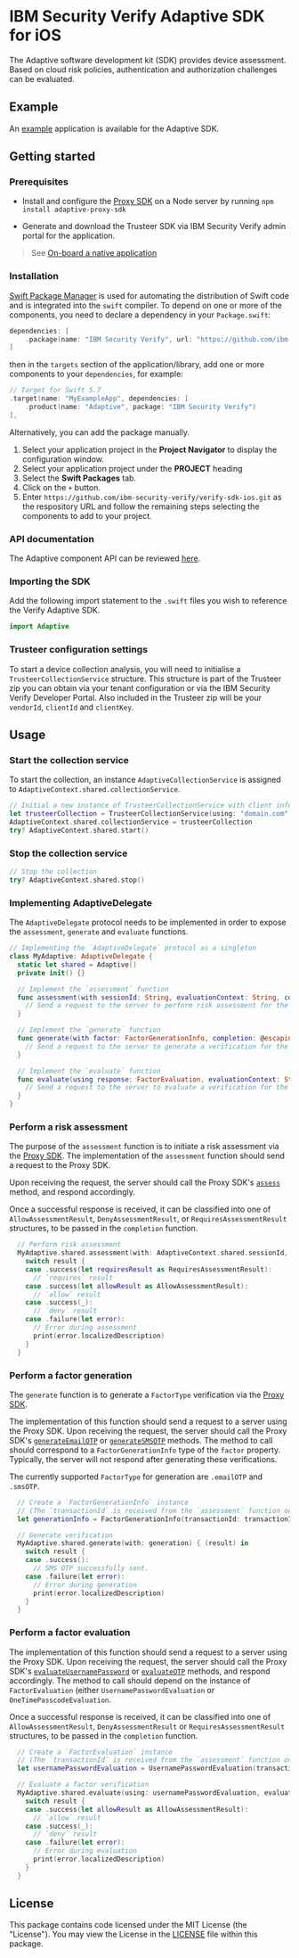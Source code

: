 # IBM Security Verify Adaptive SDK for iOS

The Adaptive software development kit (SDK) provides device assessment. Based on cloud risk policies, authentication and authorization challenges can be evaluated.


## Example
An [example](../../Examples/adaptive) application is available for the Adaptive SDK.

## Getting started

### Prerequisites

- Install and configure the
[Proxy SDK](https://github.com/IBM-Security/adaptive-proxy-sdk-javascript) on a Node server by running `npm install adaptive-proxy-sdk`

- Generate and download the Trusteer SDK via IBM Security Verify admin portal for the application.

> See [On-board a native application](https://docs.verify.ibm.com/verify/docs/on-boarding-a-native-application)

### Installation

[Swift Package Manager](https://swift.org/package-manager/) is used for automating the distribution of Swift code and is integrated into the `swift` compiler.  To depend on one or more of the components, you need to declare a dependency in your `Package.swift`:

```swift
dependencies: [
    .package(name: "IBM Security Verify", url: "https://github.com/ibm-security-verify/verify-sdk-ios.git", from: "3.0.8")
]
```

then in the `targets` section of the application/library, add one or more components to your `dependencies`, for example:

```swift
// Target for Swift 5.7
.target(name: "MyExampleApp", dependencies: [
    .product(name: "Adaptive", package: "IBM Security Verify")
],
```

Alternatively, you can add the package manually.
1. Select your application project in the **Project Navigator** to display the configuration window.
2. Select your application project under the **PROJECT** heading
3. Select the **Swift Packages** tab.
4. Click on the `+` button.
5. Enter `https://github.com/ibm-security-verify/verify-sdk-ios.git` as the respository URL and follow the remaining steps selecting the components to add to your project.


### API documentation
The Adaptive component API can be reviewed [here](https://ibm-security-verify.github.io/ios/documentation/adaptive/).

### Importing the SDK

Add the following import statement to the `.swift` files you wish to reference the Verify Adaptive SDK.

```swift
import Adaptive
```

### Trusteer configuration settings

To start a device collection analysis, you will need to initialise a `TrusteerCollectionService` structure.  This structure is part of the Trusteer zip you can obtain via your tenant configuration  or via the IBM Security Verify Developer Portal.  Also included in the Trusteer zip will be your `vendorId`, `clientId` and `clientKey`. 


## Usage

### Start the collection service

To start the collection, an instance `AdaptiveCollectionService` is assigned to  `AdaptiveContext.shared.collectionService`.

```swift
// Initial a new instance of TrusteerCollectionService with client info provided in the Trusteer zip.
let trusteerCollection = TrusteerCollectionService(using: "domain.com", clientId: "com.domaim.app", clientKey:  "YMAQAABNFUWS2LKCIVDUSTRAKBKU..."
AdaptiveContext.shared.collectionService = trusteerCollection
try? AdaptiveContext.shared.start()
```

### Stop the collection service

```swift
// Stop the collection
try? AdaptiveContext.shared.stop()
```

### Implementing AdaptiveDelegate

The `AdaptiveDelegate` protocol needs to be implemented in order to expose the `assessment`, `generate` and `evaluate` functions.

```swift
// Implementing the `AdaptiveDelegate` protocol as a singleton
class MyAdaptive: AdaptiveDelegate {
  static let shared = Adaptive()
  private init() {}

  // Implement the `assessment` function
  func assessment(with sessionId: String, evaluationContext: String, completion: @escaping (Result<AdaptiveResult, Error>) -> Void) {
    // Send a request to the server to perform risk assessment for the given session ID using the Proxy SDK.
  }

  // Implement the `generate` function
  func generate(with factor: FactorGenerationInfo, completion: @escaping (Result<Void, Error>) -> Void) {
    // Send a request to the server to generate a verification for the given `FactorGenerationInfo` using the Proxy SDK.
  }

  // Implement the `evaluate` function
  func evaluate(using response: FactorEvaluation, evaluationContext: String, completion: @escaping (Result<AdaptiveResult, Error>) -> Void) {
    // Send a request to the server to evaluate a verification for the given `FactorEvaluation` using the Proxy SDK.
  }
}
```

### Perform a risk assessment

The purpose of the `assessment` function is to initiate a risk assessment via the [Proxy SDK](https://github.com/IBM-Security/adaptive-sdk-javascript). The implementation of the `assessment` function should send a request to the Proxy SDK.

Upon receiving the request, the server should call the Proxy SDK's
[`assess`](https://github.com/IBM-Security/adaptive-sdk-javascript/tree/develop#assess-a-policy) method, and respond accordingly.

Once a successful response is received, it can be classified into one of `AllowAssessmentResult`, `DenyAssessmentResult`, or `RequiresAssessmentResult` structures, to be passed in the `completion` function.                             

```swift
  // Perform risk assessment
  MyAdaptive.shared.assessment(with: AdaptiveContext.shared.sessionId, evaluationContext: "login") { result in
    switch result {
    case .success(let requiresResult as RequiresAssessmentResult):
      // `requires` result
    case .success(let allowResult as AllowAssessmentResult):
      // `allow` result
    case .success(_):
      // `deny` result
    case .failure(let error):
      // Error during assessment
      print(error.localizedDescription)
    }
  }
```

### Perform a factor generation

The `generate` function is to generate a `FactorType` verification via
the [Proxy SDK](https://github.com/IBM-Security/adaptive-sdk-javascript).

The implementation of this function should send a request to a server using the Proxy SDK. Upon receiving the request, the server should call the Proxy SDK's [`generateEmailOTP`](https://github.com/IBM-Security/adaptive-sdk-javascript/tree/develop#generate-an-email-otp-verification) or [`generateSMSOTP`](https://github.com/IBM-Security/adaptive-sdk-javascript/tree/develop#generate-an-sms-otp-verification) methods. The method to call should correspond to a `FactorGenerationInfo` type of the `factor` property. Typically, the server will not respond after generating these verifications.

The currently supported `FactorType` for generation are `.emailOTP`
and `.smsOTP`.

```swift
  // Create a `FactorGenerationInfo` instance
  // (The `transactionId` is received from the `assessment` function on a `requires` status.)
  let generationInfo = FactorGenerationInfo(transactionId: transactionId, factor: .smsOTP)

  // Generate verification
  MyAdaptive.shared.generate(with: generation) { (result) in
    switch result {
    case .success():
      // SMS OTP successfully sent.
    case .failure(let error):
      // Error during generation
      print(error.localizedDescription)
    }
  }
```

### Perform a factor evaluation

The implementation of this function should send a request to a server using the Proxy SDK. Upon receiving the request, the server should call the Proxy SDK's [`evaluateUsernamePassword`](https://github.com/IBM-Security/adaptive-sdk-javascript/tree/develop#evaluate-a-username-password-verification)
or [`evaluateOTP`](https://github.com/IBM-Security/adaptive-sdk-javascript/tree/develop#evaluate-an-otp-verification)
methods, and respond accordingly. The method to call should depend on the instance of `FactorEvaluation` (either
`UsernamePasswordEvaluation` or
`OneTimePasscodeEvaluation`.

Once a successful response is received, it can be classified into one of `AllowAssessmentResult`, `DenyAssessmentResult` or
`RequiresAssessmentResult` structures, to be passed in the `completion` function.

```swift
  // Create a `FactorEvaluation` instance
  // (The `transactionId` is received from the `assessment` function on a `requires` status.)
  let usernamePasswordEvaluation = UsernamePasswordEvaluation(transactionId, username: "username", password: "password")

  // Evaluate a factor verification
  MyAdaptive.shared.evaluate(using: usernamePasswordEvaluation, evaluationContext: "login") { (result) in
    switch result {
    case .success(let allowResult as AllowAssessmentResult):
      // `allow` result
    case .success(_):
      // `deny` result
    case .failure(let error):
      // Error during evaluation
      print(error.localizedDescription)
    }
  }
```

## License
This package contains code licensed under the MIT License (the "License"). You may view the License in the [LICENSE](../../LICENSE) file within this package.
